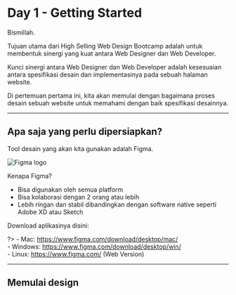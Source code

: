 # Day 1 - Getting Started

Bismillah.

Tujuan utama dari High Selling Web Design Bootcamp adalah untuk membentuk sinergi yang kuat antara Web Designer dan Web Developer.

Kunci sinergi antara Web Designer dan Web Developer adalah kesesuaian antara spesifikasi desain dan implementasinya pada sebuah halaman website.

Di pertemuan pertama ini, kita akan memulai dengan bagaimana proses desain sebuah website untuk memahami dengan baik spesifikasi desainnya.

---

## Apa saja yang perlu dipersiapkan?

Tool desain yang akan kita gunakan adalah Figma.

![Figma logo](/_images/Figma-logo.svg ':size=72')

Kenapa Figma?

- Bisa digunakan oleh semua platform
- Bisa kolaborasi dengan 2 orang atau lebih
- Lebih ringan dan stabil dibandingkan dengan software native seperti Adobe XD atau Sketch

Download aplikasinya disini:

?>
	- Mac: https://www.figma.com/download/desktop/mac/  
	- Windows: https://www.figma.com/download/desktop/win/  
	- Linux: https://www.figma.com/ (Web Version)

----

## Memulai design





